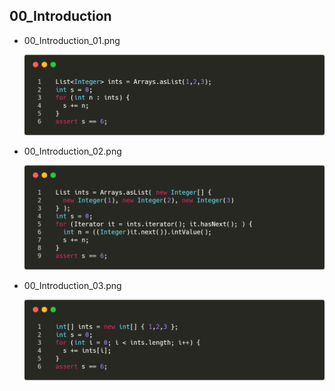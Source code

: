 ## 00_Introduction

- 00_Introduction_01.png
  
  ![](00_Introduction_01.png)
  
- 00_Introduction_02.png

  ![](00_Introduction_02.png)

- 00_Introduction_03.png

  ![](00_Introduction_03.png)

